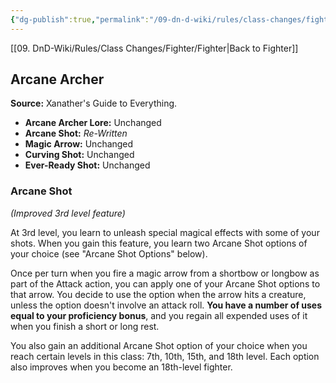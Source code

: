 ```yaml
---
{"dg-publish":true,"permalink":"/09-dn-d-wiki/rules/class-changes/fighter/arcane-archer/","tags":["class","fighter","subclass"]}
---
```


[[09. DnD-Wiki/Rules/Class Changes/Fighter/Fighter\|Back to Fighter]]

## Arcane Archer 

**Source:** Xanather's Guide to Everything.
* **Arcane Archer Lore:** Unchanged
* **Arcane Shot:** *Re-Written*
* **Magic Arrow:** Unchanged
* **Curving Shot:** Unchanged
* **Ever-Ready Shot:** Unchanged

### Arcane Shot
*(Improved 3rd level feature)*

At 3rd level, you learn to unleash special magical effects with some of your shots. When you gain this feature, you learn two Arcane Shot options of your choice (see "Arcane Shot Options" below).

Once per turn when you fire a magic arrow from a shortbow or longbow as part of the Attack action, you can apply one of your Arcane Shot options to that arrow. You decide to use the option when the arrow hits a creature, unless the option doesn't involve an attack roll. **You have a number of uses equal to your proficiency bonus**, and you regain all expended uses of it when you finish a short or long rest.

You also gain an additional Arcane Shot option of your choice when you reach certain levels in this class: 7th, 10th, 15th, and 18th level. Each option also improves when you become an 18th-level fighter.


